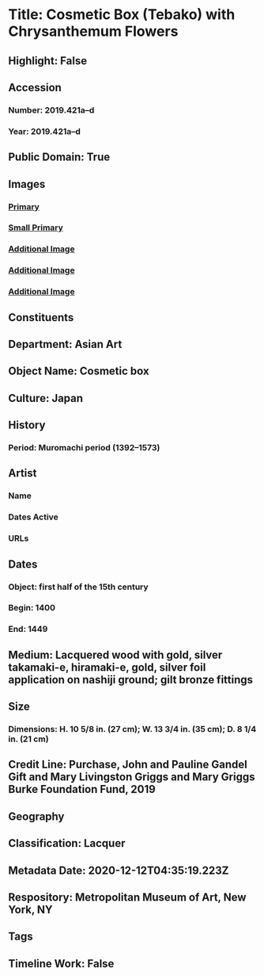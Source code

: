 # Title: Cosmetic Box (Tebako) with Chrysanthemum Flowers
## Highlight: False
## Accession
### Number: 2019.421a–d
### Year: 2019.421a–d
## Public Domain: True
## Images
### [Primary](https://images.metmuseum.org/CRDImages/as/original/DP-19668-001.jpg)
### [Small Primary](https://images.metmuseum.org/CRDImages/as/web-large/DP-19668-001.jpg)
### [Additional Image](https://images.metmuseum.org/CRDImages/as/original/DP-19668-002.jpg)
### [Additional Image](https://images.metmuseum.org/CRDImages/as/original/DP-19668-003.jpg)
### [Additional Image](https://images.metmuseum.org/CRDImages/as/original/DP-19668-004.jpg)
## Constituents
## Department: Asian Art
## Object Name: Cosmetic box
## Culture: Japan
## History
### Period: Muromachi period (1392–1573)
## Artist
### Name
### Dates Active
### URLs
## Dates
### Object: first half of the 15th century
### Begin: 1400
### End: 1449
## Medium: Lacquered wood with gold, silver takamaki-e, hiramaki-e, gold, silver foil application on nashiji ground; gilt bronze fittings
## Size
### Dimensions: H. 10 5/8 in. (27 cm); W. 13 3/4 in. (35 cm); D. 8 1/4 in. (21 cm)
## Credit Line: Purchase, John and Pauline Gandel Gift and Mary Livingston Griggs and Mary Griggs Burke Foundation Fund, 2019
## Geography
## Classification: Lacquer
## Metadata Date: 2020-12-12T04:35:19.223Z
## Respository: Metropolitan Museum of Art, New York, NY
## Tags
## Timeline Work: False